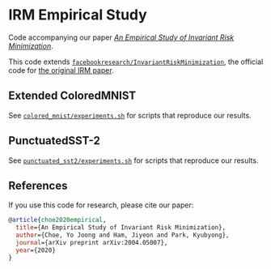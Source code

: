 # IRM Empirical Study

Code accompanying our paper [_An Empirical Study of Invariant Risk Minimization_](https://arxiv.org/abs/2004.05007).

This code extends [`facebookresearch/InvariantRiskMinimization`](https://github.com/facebookresearch/InvariantRiskMinimization),
the official code for [the original IRM paper](https://arxiv.org/abs/1907.02893). 

## Extended ColoredMNIST

See [`colored_mnist/experiments.sh`](colored_mnist/experiments.sh) for scripts that reproduce our results.

## PunctuatedSST-2

See [`punctuated_sst2/experiments.sh`](punctuated_sst2/experiments.sh) for scripts that reproduce our results.

## References

If you use this code for research, please cite our paper:
```bibtex
@article{choe2020empirical,
  title={An Empirical Study of Invariant Risk Minimization},
  author={Choe, Yo Joong and Ham, Jiyeon and Park, Kyubyong},
  journal={arXiv preprint arXiv:2004.05007},
  year={2020}
}
```
